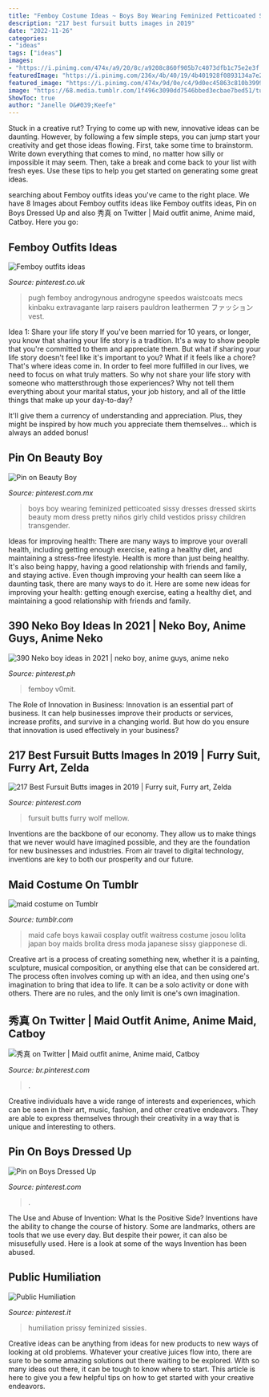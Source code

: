 ```yaml
---
title: "Femboy Costume Ideas ~ Boys Boy Wearing Feminized Petticoated Sissy Dresses Dressed Skirts Beauty Mom Dress Pretty Niños Girly Child Vestidos Prissy Children Transgender"
description: "217 best fursuit butts images in 2019"
date: "2022-11-26"
categories:
- "ideas"
tags: ["ideas"]
images:
- "https://i.pinimg.com/474x/a9/20/8c/a9208c860f905b7c4073dfb1c75e2e3f.jpg"
featuredImage: "https://i.pinimg.com/236x/4b/40/19/4b401928f0893134a7e214d91a5797f2.jpg"
featured_image: "https://i.pinimg.com/474x/9d/0e/c4/9d0ec45863c810b3999bfffc456f53ed--for-lovers-cartoons.jpg"
image: "https://68.media.tumblr.com/1f496c3090dd7546bbed3ecbae7bed51/tumblr_nakhyeSOxm1s2w9qio1_400.jpg"
ShowToc: true
author: "Janelle O&#039;Keefe"
---
```



Stuck in a creative rut? Trying to come up with new, innovative ideas can be daunting. However, by following a few simple steps, you can jump start your creativity and get those ideas flowing. First, take some time to brainstorm. Write down everything that comes to mind, no matter how silly or impossible it may seem. Then, take a break and come back to your list with fresh eyes. Use these tips to help you get started on generating some great ideas.

	

		
searching about Femboy outfits ideas you've came to the right place. We have 8 Images about Femboy outfits ideas like Femboy outfits ideas, Pin on Boys Dressed Up and also 秀真 on Twitter | Maid outfit anime, Anime maid, Catboy. Here you go:
		
    
## Femboy Outfits Ideas

<img loading=lazy src="https://i.pinimg.com/474x/a9/20/8c/a9208c860f905b7c4073dfb1c75e2e3f.jpg" onerror="this.onerror=null;this.src='https://tse2.mm.bing.net/th?id=OIP.gNw30ph8SGGLvxwBiFAvpQAAAA&amp;pid=15.1';" alt="Femboy outfits ideas">

_Source: pinterest.co.uk_

>pugh femboy androgynous androgyne speedos waistcoats mecs kinbaku extravagante larp raisers pauldron leathermen ファッション vest. 

	

Idea 1: Share your life story
If you've been married for 10 years, or longer, you know that sharing your life story is a tradition. It's a way to show people that you're committed to them and appreciate them. But what if sharing your life story doesn't feel like it's important to you? What if it feels like a chore?
That's where ideas come in. In order to feel more fulfilled in our lives, we need to focus on what truly matters. So why not share your life story with someone who mattersthrough those experiences? Why not tell them everything about your marital status, your job history, and all of the little things that make up your day-to-day?

It'll give them a currency of understanding and appreciation. Plus, they might be inspired by how much you appreciate them themselves... which is always an added bonus!

    
## Pin On Beauty Boy

<img loading=lazy src="https://i.pinimg.com/736x/d0/b9/a5/d0b9a5e9e56c519e5d7cc99dcbe922c5--boys-who-baby-photos.jpg" onerror="this.onerror=null;this.src='https://tse3.mm.bing.net/th?id=OIP.VW-YIqbStHalHYWnoWr-fwHaK9&amp;pid=15.1';" alt="Pin on Beauty Boy">

_Source: pinterest.com.mx_

>boys boy wearing feminized petticoated sissy dresses dressed skirts beauty mom dress pretty niños girly child vestidos prissy children transgender. 

	

Ideas for improving health: There are many ways to improve your overall health, including getting enough exercise, eating a healthy diet, and maintaining a stress-free lifestyle.
Health is more than just being healthy. It's also being happy, having a good relationship with friends and family, and staying active. Even though improving your health can seem like a daunting task, there are many ways to do it. Here are some new ideas for improving your health: getting enough exercise, eating a healthy diet, and maintaining a good relationship with friends and family.

    
## 390 Neko Boy Ideas In 2021 | Neko Boy, Anime Guys, Anime Neko

<img loading=lazy src="https://i.pinimg.com/474x/ef/dc/3e/efdc3e3c0b6e0643eac43874f7c6fa94.jpg" onerror="this.onerror=null;this.src='https://tse2.mm.bing.net/th?id=OIP.6JQWDt8jPUBijbxZb-lC5gAAAA&amp;pid=15.1';" alt="390 Neko boy ideas in 2021 | neko boy, anime guys, anime neko">

_Source: pinterest.ph_

>femboy v0mit. 

	

The Role of Innovation in Business:
Innovation is an essential part of business. It can help businesses improve their products or services, increase profits, and survive in a changing world. But how do you ensure that innovation is used effectively in your business?

    
## 217 Best Fursuit Butts Images In 2019 | Furry Suit, Furry Art, Zelda

<img loading=lazy src="https://i.pinimg.com/236x/4b/40/19/4b401928f0893134a7e214d91a5797f2.jpg" onerror="this.onerror=null;this.src='https://tse1.mm.bing.net/th?id=OIP.ITKZHXljxGxneYsqVC4gNQAAAA&amp;pid=15.1';" alt="217 Best Fursuit Butts images in 2019 | Furry suit, Furry art, Zelda">

_Source: pinterest.com_

>fursuit butts furry wolf mellow. 

	

Inventions are the backbone of our economy. They allow us to make things that we never would have imagined possible, and they are the foundation for new businesses and industries. From air travel to digital technology, inventions are key to both our prosperity and our future.

    
## Maid Costume On Tumblr

<img loading=lazy src="https://68.media.tumblr.com/1f496c3090dd7546bbed3ecbae7bed51/tumblr_nakhyeSOxm1s2w9qio1_400.jpg" onerror="this.onerror=null;this.src='https://tse1.mm.bing.net/th?id=OIP.uodmSNtJgtDgH--0t5ys7gAAAA&amp;pid=15.1';" alt="maid costume on Tumblr">

_Source: tumblr.com_

>maid cafe boys kawaii cosplay outfit waitress costume josou lolita japan boy maids brolita dress moda japanese sissy giapponese di. 

	

Creative art is a process of creating something new, whether it is a painting, sculpture, musical composition, or anything else that can be considered art. The process often involves coming up with an idea, and then using one's imagination to bring that idea to life. It can be a solo activity or done with others. There are no rules, and the only limit is one's own imagination.

    
## 秀真 On Twitter | Maid Outfit Anime, Anime Maid, Catboy

<img loading=lazy src="https://i.pinimg.com/736x/7a/83/af/7a83af5994a0a772f1696e4833d9b877.jpg" onerror="this.onerror=null;this.src='https://tse3.mm.bing.net/th?id=OIP.EzjyI9SWEfGSZNcjwLAcPQHaNE&amp;pid=15.1';" alt="秀真 on Twitter | Maid outfit anime, Anime maid, Catboy">

_Source: br.pinterest.com_

>. 

	

Creative individuals have a wide range of interests and experiences, which can be seen in their art, music, fashion, and other creative endeavors. They are able to express themselves through their creativity in a way that is unique and interesting to others.

    
## Pin On Boys Dressed Up

<img loading=lazy src="https://i.pinimg.com/originals/d9/c4/ab/d9c4abaf7e58a10d3fcf4536f29f9c0e.jpg" onerror="this.onerror=null;this.src='https://tse2.mm.bing.net/th?id=OIP.IwGjSNTPFPHajvY2v30bAAHaJ4&amp;pid=15.1';" alt="Pin on Boys Dressed Up">

_Source: pinterest.com_

>. 

	

The Use and Abuse of Invention: What Is the Positive Side?
Inventions have the ability to change the course of history. Some are landmarks, others are tools that we use every day. But despite their power, it can also be misusefully used. Here is a look at some of the ways Invention has been abused.

    
## Public Humiliation

<img loading=lazy src="https://i.pinimg.com/474x/9d/0e/c4/9d0ec45863c810b3999bfffc456f53ed--for-lovers-cartoons.jpg" onerror="this.onerror=null;this.src='https://tse3.mm.bing.net/th?id=OIP.PBGhakL3M15RkzpWxNHKsQAAAA&amp;pid=15.1';" alt="Public Humiliation">

_Source: pinterest.it_

>humiliation prissy feminized sissies. 

	

Creative ideas can be anything from ideas for new products to new ways of looking at old problems. Whatever your creative juices flow into, there are sure to be some amazing solutions out there waiting to be explored. With so many ideas out there, it can be tough to know where to start. This article is here to give you a few helpful tips on how to get started with your creative endeavors.

